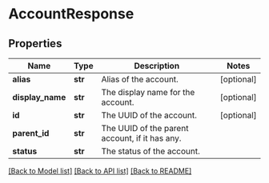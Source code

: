 # AccountResponse

## Properties
Name | Type | Description | Notes
------------ | ------------- | ------------- | -------------
**alias** | **str** | Alias of the account. | [optional] 
**display_name** | **str** | The display name for the account. | [optional] 
**id** | **str** | The UUID of the account. | [optional] 
**parent_id** | **str** | The UUID of the parent account, if it has any. | 
**status** | **str** | The status of the account. | 

[[Back to Model list]](../README.md#documentation-for-models) [[Back to API list]](../README.md#documentation-for-api-endpoints) [[Back to README]](../README.md)


